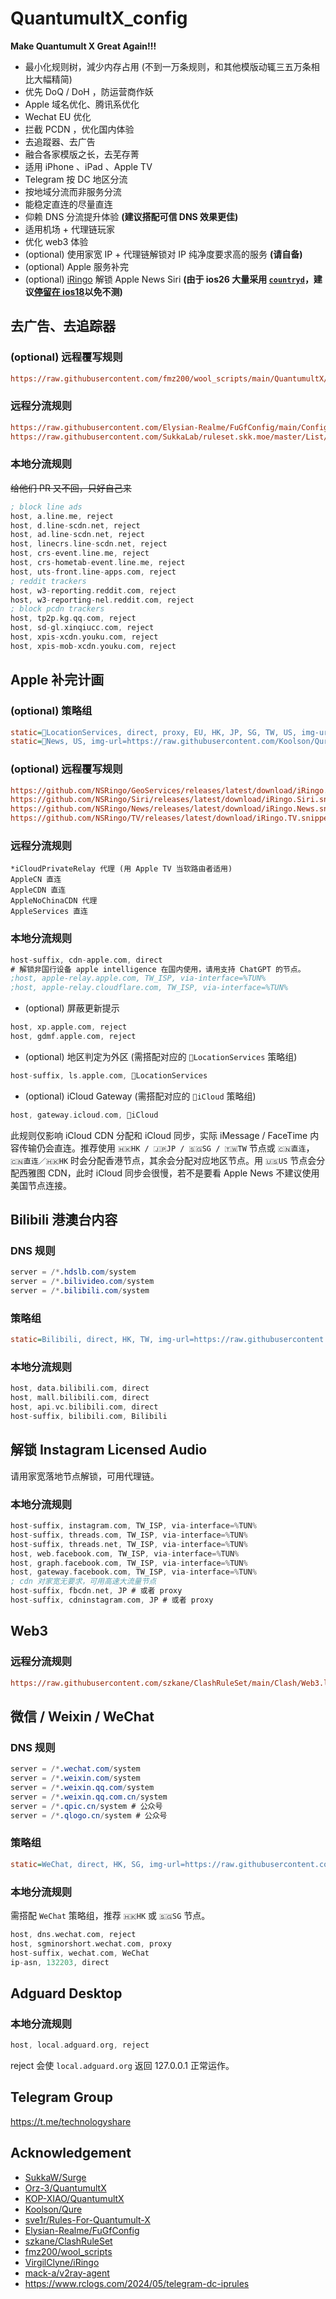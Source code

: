 # QuantumultX_config
**Make Quantumult X Great Again!!!**

+ 最小化规则树，減少内存占用 (不到一万条规则，和其他模版动辄三五万条相比大幅精简)
+ 优先 DoQ / DoH ，防运营商作妖
+ Apple 域名优化、腾讯系优化
+ Wechat EU 优化
+ 拦截 PCDN ，优化国内体验
+ 去追蹤器、去广告
+ 融合各家模版之长，去芜存菁
+ 适用 iPhone 、iPad 、Apple TV
+ Telegram 按 DC 地区分流
+ 按地域分流而非服务分流
+ 能稳定直连的尽量直连
+ 仰赖 DNS 分流提升体验 **(建议搭配可信 DNS 效果更佳)**
+ 适用机场 + 代理链玩家
+ 优化 web3 体验
+ (optional) 使用家宽 IP + 代理链解锁对 IP 纯净度要求高的服务 **(请自备)**
+ (optional) Apple 服务补完
+ (optional) [iRingo](https://nsringo.github.io/) 解锁 Apple News Siri **(由于 ios26 大量采用 [`countryd`](https://github.com/orgs/NSRingo/discussions/63)，建议[停留在 ios18](https://ai.id64.com/apple/zuzhi/index.html)以免不测)**

## 去广告、去追踪器

### (optional) 远程覆写规则
```ini
https://raw.githubusercontent.com/fmz200/wool_scripts/main/QuantumultX/rewrite/rewrite.snippet, tag=NoAdvertising, update-interval=172800, opt-parser=false, enabled=true
```

### 远程分流规则
```ini
https://raw.githubusercontent.com/Elysian-Realme/FuGfConfig/main/ConfigFile/QuantumultX/FuckRogueSoftwareRules.conf, tag=Privacy, force-policy=reject, inserted-resource=true, enabled=true
https://raw.githubusercontent.com/SukkaLab/ruleset.skk.moe/master/List/non_ip/reject-no-drop.conf, tag=RejectNoDrop, force-policy=reject, opt-parser=true, enabled=true
```

### 本地分流规则

~~给他们 PR 又不回，只好自己来~~

```nasm
; block line ads
host, a.line.me, reject
host, d.line-scdn.net, reject
host, ad.line-scdn.net, reject
host, linecrs.line-scdn.net, reject
host, crs-event.line.me, reject
host, crs-hometab-event.line.me, reject
host, uts-front.line-apps.com, reject
; reddit trackers
host, w3-reporting.reddit.com, reject
host, w3-reporting-nel.reddit.com, reject
; block pcdn trackers
host, tp2p.kg.qq.com, reject
host, sd-gl.xinqiucc.com, reject
host, xpis-xcdn.youku.com, reject
host, xpis-mob-xcdn.youku.com, reject
```

## Apple 补完计画

### (optional) 策略组
```ini
static=LocationServices, direct, proxy, EU, HK, JP, SG, TW, US, img-url=https://raw.githubusercontent.com/Koolson/Qure/master/IconSet/Color/Find_My.png
static=News, US, img-url=https://raw.githubusercontent.com/Koolson/Qure/master/IconSet/Color/Apple_News.png
```

### (optional) 远程覆写规则
```ini
https://github.com/NSRingo/GeoServices/releases/latest/download/iRingo.Location.snippet, tag=iRingoLocation, update-interval=172800, opt-parser=false, enabled=true
https://github.com/NSRingo/Siri/releases/latest/download/iRingo.Siri.snippet, tag=iRingoSiri, update-interval=172800, opt-parser=false, enabled=true
https://github.com/NSRingo/News/releases/latest/download/iRingo.News.snippet, tag=iRingoNews, update-interval=172800, opt-parser=false, enabled=true
https://github.com/NSRingo/TV/releases/latest/download/iRingo.TV.snippet, tag=iRingoTV, update-interval=172800, opt-parser=false, enabled=true
```

### 远程分流规则
```
*iCloudPrivateRelay 代理 (用 Apple TV 当软路由者适用)
AppleCN 直连
AppleCDN 直连
AppleNoChinaCDN 代理
AppleServices 直连
```

### 本地分流规则

```nasm
host-suffix, cdn-apple.com, direct
# 解锁非国行设备 apple intelligence 在国内使用，请用支持 ChatGPT 的节点。
;host, apple-relay.apple.com, TW_ISP, via-interface=%TUN%
;host, apple-relay.cloudflare.com, TW_ISP, via-interface=%TUN%
```

+ (optional) 屏蔽更新提示
```nasm
host, xp.apple.com, reject
host, gdmf.apple.com, reject
```

+ (optional) 地区判定为外区 (需搭配对应的 `LocationServices` 策略组)
```nasm
host-suffix, ls.apple.com, LocationServices
```

+ (optional) iCloud Gateway (需搭配对应的 `iCloud` 策略组)
```nasm
host, gateway.icloud.com, iCloud
```

此规则仅影响 iCloud CDN 分配和 iCloud 同步，实际 iMessage / FaceTime 内容传输仍会直连。推荐使用 `🇭🇰HK / 🇯🇵JP / 🇸🇬SG / 🇹🇼TW` 节点或 `🇨🇳直连`，`🇨🇳直连／🇭🇰HK` 时会分配香港节点，其余会分配对应地区节点。用 `🇺🇸US` 节点会分配西雅图 CDN，此时 iCloud 同步会很慢，若不是要看 Apple News 不建议使用美国节点连接。

## Bilibili 港澳台内容

### DNS 规则
```nasm
server = /*.hdslb.com/system
server = /*.bilivideo.com/system
server = /*.bilibili.com/system
```

### 策略组
```ini
static=Bilibili, direct, HK, TW, img-url=https://raw.githubusercontent.com/Koolson/Qure/master/IconSet/Color/bilibili.png
```

### 本地分流规则
```nasm
host, data.bilibili.com, direct
host, mall.bilibili.com, direct
host, api.vc.bilibili.com, direct
host-suffix, bilibili.com, Bilibili
```

## 解锁 Instagram Licensed Audio

请用家宽落地节点解锁，可用代理链。

### 本地分流规则
```nasm
host-suffix, instagram.com, TW_ISP, via-interface=%TUN%
host-suffix, threads.com, TW_ISP, via-interface=%TUN%
host-suffix, threads.net, TW_ISP, via-interface=%TUN%
host, web.facebook.com, TW_ISP, via-interface=%TUN%
host, graph.facebook.com, TW_ISP, via-interface=%TUN%
host, gateway.facebook.com, TW_ISP, via-interface=%TUN%
; cdn 对家宽无要求，可用高速大流量节点
host-suffix, fbcdn.net, JP # 或者 proxy
host-suffix, cdninstagram.com, JP # 或者 proxy
```

## Web3

### 远程分流规则
```ini
https://raw.githubusercontent.com/szkane/ClashRuleSet/main/Clash/Web3.list#via=0, tag=Web3, force-policy=TW_ISP, update-interval=172800, opt-parser=true, enabled=true
```

## 微信 / Weixin / WeChat

### DNS 规则
```nasm
server = /*.wechat.com/system
server = /*.weixin.com/system
server = /*.weixin.qq.com/system
server = /*.weixin.qq.com.cn/system
server = /*.qpic.cn/system # 公众号
server = /*.qlogo.cn/system # 公众号
```

### 策略组
```ini
static=WeChat, direct, HK, SG, img-url=https://raw.githubusercontent.com/Koolson/Qure/master/IconSet/WeChat.png
```

### 本地分流规则

需搭配 `WeChat` 策略组，推荐 `🇭🇰HK` 或 `🇸🇬SG` 节点。

```nasm
host, dns.wechat.com, reject
host, sgminorshort.wechat.com, proxy
host-suffix, wechat.com, WeChat
ip-asn, 132203, direct
```

## Adguard Desktop

### 本地分流规则
```nasm
host, local.adguard.org, reject
```

reject 会使 `local.adguard.org` 返回 127.0.0.1 正常运作。

## Telegram Group
https://t.me/technologyshare

## Acknowledgement
+ [SukkaW/Surge](https://github.com/SukkaW/Surge/)
+ [Orz-3/QuantumultX](https://github.com/Orz-3/QuantumultX)
+ [KOP-XIAO/QuantumultX](https://github.com/KOP-XIAO/QuantumultX)
+ [Koolson/Qure](https://github.com/Koolson/Qure)
+ [sve1r/Rules-For-Quantumult-X](https://github.com/sve1r/Rules-For-Quantumult-X)
+ [Elysian-Realme/FuGfConfig](https://github.com/Elysian-Realme/FuGfConfig)
+ [szkane/ClashRuleSet](https://github.com/szkane/ClashRuleSet)
+ [fmz200/wool_scripts](https://github.com/fmz200/wool_scripts)
+ [VirgilClyne/iRingo](https://github.com/VirgilClyne/iRingo)
+ [mack-a/v2ray-agent](https://github.com/mack-a/v2ray-agent)
+ https://www.rclogs.com/2024/05/telegram-dc-iprules